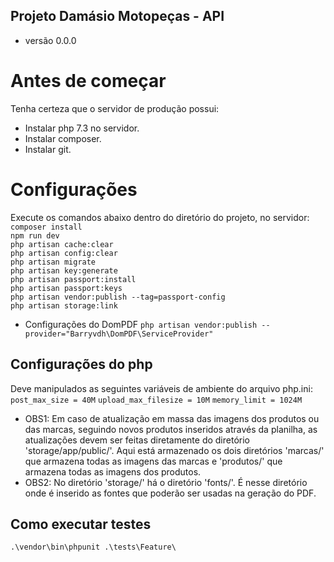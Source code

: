 ## Projeto Damásio Motopeças - API
* versão 0.0.0

# Antes de começar
Tenha certeza que o servidor de produção possui:
- Instalar php 7.3 no servidor.
- Instalar composer.
- Instalar git.

# Configurações
Execute os comandos abaixo dentro do diretório do projeto, no servidor:
``` composer install ``` <br>
``` npm run dev ``` <br>
``` php artisan cache:clear ``` <br>
``` php artisan config:clear ``` <br>
``` php artisan migrate ``` <br>
``` php artisan key:generate ``` <br>
``` php artisan passport:install ``` <br>
``` php artisan passport:keys ``` <br>
``` php artisan vendor:publish --tag=passport-config ``` <br>
``` php artisan storage:link ``` <br>

* Configurações do DomPDF
``` php artisan vendor:publish --provider="Barryvdh\DomPDF\ServiceProvider" ``` <br>

## Configurações do php
Deve manipulados as seguintes variáveis de ambiente do arquivo php.ini:
``` post_max_size = 40M ```
``` upload_max_filesize = 10M ```
``` memory_limit = 1024M ```

* OBS1: Em caso de atualização em massa das imagens dos produtos ou das marcas, seguindo novos produtos inseridos através da planilha, as atualizações devem ser feitas diretamente do diretório 'storage/app/public/'. Aqui está armazenado os dois diretórios 'marcas/' que armazena todas as imagens das marcas e 'produtos/' que armazena todas as imagens dos produtos.
* OBS2: No diretório 'storage/' há o diretório 'fonts/'. É nesse diretório onde é inserido as fontes que poderão ser usadas na geração do PDF.

## Como executar testes
``` .\vendor\bin\phpunit .\tests\Feature\ ```